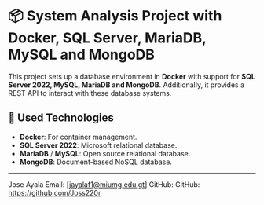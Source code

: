 # 📦 System Analysis Project with Docker, SQL Server, MariaDB, MySQL and MongoDB

This project sets up a database environment in **Docker** with support for **SQL Server 2022, MySQL, MariaDB and MongoDB**. Additionally, it provides a REST API to interact with these database systems.

## 🚀 Used Technologies

- **Docker**: For container management.
- **SQL Server 2022**: Microsoft relational database.
- **MariaDB** / **MySQL**: Open source relational database.
- **MongoDB**: Document-based NoSQL database.

---

Jose Ayala
Email: [jayalaf1@miumg.edu.gt]
GitHub: GitHub: https://github.com/Joss220r
